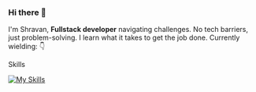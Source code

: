 ### Hi there 👋
I'm Shravan, **Fullstack developer** navigating challenges. No tech barriers, just problem-solving. I learn what it takes to get the job done. Currently wielding: 👇

Skills

[![My Skills](https://skillicons.dev/icons?i=javascript,typescript,react,nextjs,jest,tailwind,express,nodejs,git,github,postgres,aws,githubactions,docker,vscode,neovim,&theme=dark)](https://skillicons.dev)

